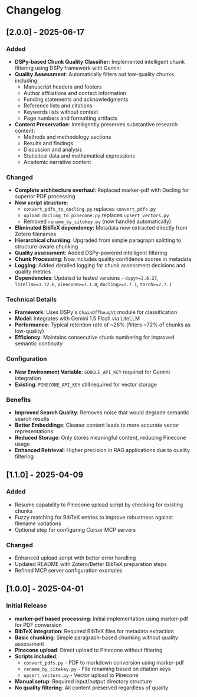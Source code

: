 # Changelog

## [2.0.0] - 2025-06-17

### Added
- **DSPy-based Chunk Quality Classifier**: Implemented intelligent chunk filtering using DSPy framework with Gemini
- **Quality Assessment**: Automatically filters out low-quality chunks including:
  - Manuscript headers and footers
  - Author affiliations and contact information
  - Funding statements and acknowledgments
  - Reference lists and citations
  - Keywords lists without context
  - Page numbers and formatting artifacts
- **Content Preservation**: Intelligently preserves substantive research content:
  - Methods and methodology sections
  - Results and findings
  - Discussion and analysis
  - Statistical data and mathematical expressions
  - Academic narrative content

### Changed
- **Complete architecture overhaul**: Replaced marker-pdf with Docling for superior PDF processing
- **New script structure**: 
  - `convert_pdfs_to_docling.py` replaces `convert_pdfs.py`
  - `upload_docling_to_pinecone.py` replaces `upsert_vectors.py`
  - Removed `rename_by_citekey.py` (now handled automatically)
- **Eliminated BibTeX dependency**: Metadata now extracted directly from Zotero filenames
- **Hierarchical chunking**: Upgraded from simple paragraph splitting to structure-aware chunking
- **Quality assessment**: Added DSPy-powered intelligent filtering
- **Chunk Processing**: Now includes quality confidence scores in metadata
- **Logging**: Added detailed logging for chunk assessment decisions and quality metrics
- **Dependencies**: Updated to tested versions - `dspy>=2.6.27`, `litellm>=1.72.6`, `pinecone>=7.1.0`, `docling>=2.7.1`, `torch>=2.7.1`

### Technical Details
- **Framework**: Uses DSPy's `ChainOfThought` module for classification
- **Model**: Integrates with Gemini 1.5 Flash via LiteLLM
- **Performance**: Typical retention rate of ~28% (filters ~72% of chunks as low-quality)
- **Efficiency**: Maintains consecutive chunk numbering for improved semantic continuity

### Configuration
- **New Environment Variable**: `GOOGLE_API_KEY` required for Gemini integration
- **Existing**: `PINECONE_API_KEY` still required for vector storage

### Benefits
- **Improved Search Quality**: Removes noise that would degrade semantic search results
- **Better Embeddings**: Cleaner content leads to more accurate vector representations
- **Reduced Storage**: Only stores meaningful content, reducing Pinecone usage
- **Enhanced Retrieval**: Higher precision in RAG applications due to quality filtering

## [1.1.0] - 2025-04-09
### Added
- Resume capability to Pinecone upload script by checking for existing chunks
- Fuzzy matching for BibTeX entries to improve robustness against filename variations
- Optional step for configuring Cursor MCP servers

### Changed
- Enhanced upload script with better error handling
- Updated README with Zotero/Better BibTeX preparation steps
- Refined MCP server configuration examples

## [1.0.0] - 2025-04-01
### Initial Release
- **marker-pdf based processing**: Initial implementation using marker-pdf for PDF conversion
- **BibTeX integration**: Required BibTeX files for metadata extraction
- **Basic chunking**: Simple paragraph-based chunking without quality assessment
- **Pinecone upload**: Direct upload to Pinecone without filtering
- **Scripts included**:
  - `convert_pdfs.py` - PDF to markdown conversion using marker-pdf
  - `rename_by_citekey.py` - File renaming based on citation keys
  - `upsert_vectors.py` - Vector upload to Pinecone
- **Manual setup**: Required input/output directory structure
- **No quality filtering**: All content preserved regardless of quality